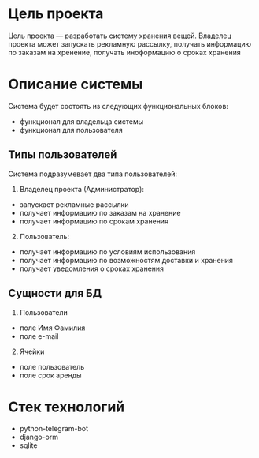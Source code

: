 # Цель проекта

Цель проекта — разработать систему хранения вещей.
Владелец проекта может запускать рекламную рассылку, получать информацию по заказам на хренение, получать иноформацию о сроках хранения

# Описание системы

Система будет состоять из следующих функциональных блоков:
- функционал для владельца системы
- функционал для пользователя

## Типы пользователей

Система подразумевает два типа пользователей:
1. Владелец проекта (Администратор):
- запускает рекламные рассылки
- получает информацию по заказам на хранение
- получает информацию по срокам хранения
2. Пользователь:
- получает информацию по условиям использования
- получает информацию по возможностям доставки и хранения
- получает уведомления о сроках хранения

## Сущности для БД

1. Пользователи
- поле Имя Фамилия
- поле e-mail
2. Ячейки
- поле пользователь
- поле срок аренды


# Стек технологий
* python-telegram-bot
* django-orm
* sqlite
